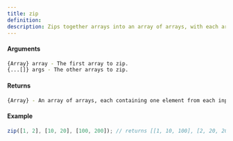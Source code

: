 ```yaml
---
title: zip
definition: 
description: Zips together arrays into an array of arrays, with each array element at the same index.
---
```



#### Arguments


```bash
{Array} array - The first array to zip.
{...[]} args - The other arrays to zip.
```


#### Returns


```bash
{Array} - An array of arrays, each containing one element from each input array at the same index.
```


#### Example


```ts
zip([1, 2], [10, 20], [100, 200]); // returns [[1, 10, 100], [2, 20, 200]]
```
